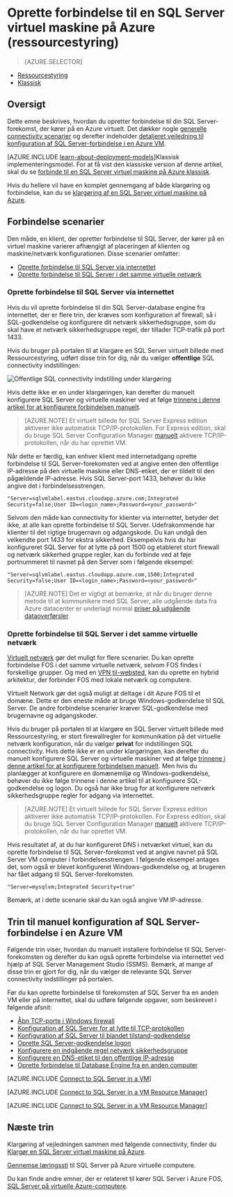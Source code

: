 <properties
    pageTitle="Oprette forbindelse til en SQL Server virtuel maskine (ressourcestyring) | Microsoft Azure"
    description="Lær at oprette forbindelse til SQL Server, der kører på en virtuel maskine i Azure. Dette emne bruges den klassiske implementeringsmodel. Scenarier er forskellige afhængigt af konfigurationen af netværk og placeringen af klienten."
    services="virtual-machines-windows"
    documentationCenter="na"
    authors="rothja"
    manager="jhubbard"    
    tags="azure-resource-manager"/>
<tags
    ms.service="virtual-machines-windows"
    ms.devlang="na"
    ms.topic="article"
    ms.tgt_pltfrm="vm-windows-sql-server"
    ms.workload="infrastructure-services"
    ms.date="09/21/2016"
    ms.author="jroth" />

# <a name="connect-to-a-sql-server-virtual-machine-on-azure-resource-manager"></a>Oprette forbindelse til en SQL Server virtuel maskine på Azure (ressourcestyring)

> [AZURE.SELECTOR]
- [Ressourcestyring](virtual-machines-windows-sql-connect.md)
- [Klassisk](virtual-machines-windows-classic-sql-connect.md)

## <a name="overview"></a>Oversigt

Dette emne beskrives, hvordan du opretter forbindelse til din SQL Server-forekomst, der kører på en Azure virtuelt. Det dækker nogle [generelle connectivity scenarier](#connection-scenarios) og derefter indeholder [detaljeret vejledning til konfiguration af SQL Server-forbindelse i en Azure VM](#steps-for-manually-configuring-sql-server-connectivity-in-an-azure-vm).

[AZURE.INCLUDE [learn-about-deployment-models](../../includes/learn-about-deployment-models-rm-include.md)]Klassisk implementeringsmodel. For at få vist den klassiske version af denne artikel, skal du se [forbinde til en SQL Server virtuel maskine på Azure klassisk](virtual-machines-windows-classic-sql-connect.md).

Hvis du hellere vil have en komplet gennemgang af både klargøring og forbindelse, kan du se [klargøring af en SQL Server virtuel maskine på Azure](virtual-machines-windows-portal-sql-server-provision.md).

## <a name="connection-scenarios"></a>Forbindelse scenarier

Den måde, en klient, der opretter forbindelse til SQL Server, der kører på en virtuel maskine varierer afhængigt af placeringen af klienten og maskine/netværk konfigurationen. Disse scenarier omfatter:

- [Oprette forbindelse til SQL Server via internettet](#connect-to-sql-server-over-the-internet)
- [Oprette forbindelse til SQL Server i det samme virtuelle netværk](#connect-to-sql-server-in-the-same-virtual-network)

### <a name="connect-to-sql-server-over-the-internet"></a>Oprette forbindelse til SQL Server via internettet

Hvis du vil oprette forbindelse til din SQL Server-database engine fra internettet, der er flere trin, der kræves som konfiguration af firewall, så i SQL-godkendelse og konfigurere dit netværk sikkerhedsgruppe, som du skal have et netværk sikkerhedsgruppe regel, der tillader TCP-trafik på port 1433.

Hvis du bruger på portalen til at klargøre en SQL Server virtuelt billede med Ressourcestyring, udført disse trin for dig, når du vælger **offentlige** SQL connectivity indstillingen:

![Offentlige SQL connectivity indstilling under klargøring](./media/virtual-machines-windows-sql-connect/sql-vm-portal-connectivity.png)

Hvis dette ikke er en under klargøringen, kan derefter du manuelt konfigurere SQL Server og virtuelle maskiner ved at følge [trinnene i denne artikel for at konfigurere forbindelsen manuelt](#steps-for-manually-configuring-sql-server-connectivity-in-an-azure-vm).

>[AZURE.NOTE] Et virtuelt billede for SQL Server Express edition aktiverer ikke automatisk TCP/IP-protokollen. For Express edition, skal du bruge SQL Server Configuration Manager [manuelt](#configure-sql-server-to-listen-on-the-tcp-protocol) aktivere TCP/IP-protokollen, når du har oprettet VM.

Når dette er færdig, kan enhver klient med internetadgang oprette forbindelse til SQL Server-forekomsten ved at angive enten den offentlige IP-adresse på den virtuelle maskine eller DNS-etiket, der er tildelt til den pågældende IP-adresse. Hvis SQL Server-port 1433, behøver du ikke angive det i forbindelsesstrengen.

    "Server=sqlvmlabel.eastus.cloudapp.azure.com;Integrated Security=false;User ID=<login_name>;Password=<your_password>"

Selvom den måde kan connectivity for klienter via internettet, betyder det ikke, at alle kan oprette forbindelse til SQL Server. Udefrakommende har klienter til det rigtige brugernavn og adgangskode. Du kan undgå den velkendte port 1433 for ekstra sikkerhed. Eksempelvis hvis du har konfigureret SQL Server for at lytte på port 1500 og etableret stort firewall og netværk sikkerhed gruppe regler, kan du forbinde ved at føje portnummeret til navnet på den Server som i følgende eksempel:

    "Server=sqlvmlabel.eastus.cloudapp.azure.com,1500;Integrated Security=false;User ID=<login_name>;Password=<your_password>"

>[AZURE.NOTE] Det er vigtigt at bemærke, at når du bruger denne metode til at kommunikere med SQL Server, alle udgående data fra Azure datacenter er underlagt normal [priser på udgående dataoverførsler](https://azure.microsoft.com/pricing/details/data-transfers/).

### <a name="connect-to-sql-server-in-the-same-virtual-network"></a>Oprette forbindelse til SQL Server i det samme virtuelle netværk

[Virtuelt netværk](../virtual-network/virtual-networks-overview.md) gør det muligt for flere scenarier. Du kan oprette forbindelse FOS i det samme virtuelle netværk, selvom FOS findes i forskellige grupper. Og med en [VPN til-websted](../vpn-gateway/vpn-gateway-site-to-site-create.md), kan du oprette en hybrid arkitektur, der forbinder FOS med lokale netværk og computere.

Virtuelt Network gør det også muligt at deltage i dit Azure FOS til et domæne. Dette er den eneste måde at bruge Windows-godkendelse til SQL Server. De andre forbindelse scenarier kræver SQL-godkendelse med brugernavne og adgangskoder.

Hvis du bruger på portalen til at klargøre en SQL Server virtuelt billede med Ressourcestyring, er stort firewallregler for kommunikation på det virtuelle netværk konfiguration, når du vælger **privat** for indstillingen SQL connectivity. Hvis dette ikke er en under klargøringen, kan derefter du manuelt konfigurere SQL Server og virtuelle maskiner ved at følge [trinnene i denne artikel for at konfigurere forbindelsen manuelt](#steps-for-manually-configuring-sql-server-connectivity-in-an-azure-vm). Men hvis du planlægger at konfigurere en domænemiljø og Windows-godkendelse, behøver du ikke følge trinnene i denne artikel til at konfigurere SQL-godkendelse og logon. Du også har ikke brug for at konfigurere netværk sikkerhedsgruppe regler for adgang via internettet.

>[AZURE.NOTE] Et virtuelt billede for SQL Server Express edition aktiverer ikke automatisk TCP/IP-protokollen. For Express edition, skal du bruge SQL Server Configuration Manager [manuelt](#configure-sql-server-to-listen-on-the-tcp-protocol) aktivere TCP/IP-protokollen, når du har oprettet VM.

Hvis resultatet af, at du har konfigureret DNS i netværket virtuel, kan du oprette forbindelse til SQL Server-forekomst ved at angive navnet på SQL Server VM computer i forbindelsesstrengen. I følgende eksempel antages det, som også er blevet konfigureret Windows-godkendelse og, at brugeren har fået adgang til SQL Server-forekomsten.

    "Server=mysqlvm;Integrated Security=true"

Bemærk, at i dette scenarie skal du kan også angive VM IP-adresse.

## <a name="steps-for-manually-configuring-sql-server-connectivity-in-an-azure-vm"></a>Trin til manuel konfiguration af SQL Server-forbindelse i en Azure VM

Følgende trin viser, hvordan du manuelt installere forbindelse til SQL Server-forekomsten og derefter du kan også oprette forbindelse via internettet ved hjælp af SQL Server Management Studio (SSMS). Bemærk, at mange af disse trin er gjort for dig, når du vælger de relevante SQL Server connectivity indstillinger på portalen.

Før du kan oprette forbindelse til forekomsten af SQL Server fra en anden VM eller på internettet, skal du udføre følgende opgaver, som beskrevet i følgende afsnit:

- [Åbn TCP-porte i Windows firewall](#open-tcp-ports-in-the-windows-firewall-for-the-default-instance-of-the-database-engine)
- [Konfiguration af SQL Server for at lytte til TCP-protokollen](#configure-sql-server-to-listen-on-the-tcp-protocol)
- [Konfiguration af SQL Server til blandet tilstand-godkendelse](#configure-sql-server-for-mixed-mode-authentication)
- [Oprette SQL Server-godkendelse logon](#create-sql-server-authentication-logins)
- [Konfigurere en indgående regel netværk sikkerhedsgruppe](#configure-a-network-security-group-inbound-rule-for-the-vm)
- [Konfigurere en DNS-etiket til den offentlige IP-adresse](#configure-a-dns-label-for-the-public-ip-address)
- [Oprette forbindelse til Database Engine fra en anden computer](#connect-to-the-database-engine-from-another-computer)

[AZURE.INCLUDE [Connect to SQL Server in a VM](../../includes/virtual-machines-sql-server-connection-steps.md)]

[AZURE.INCLUDE [Connect to SQL Server in a VM Resource Manager](../../includes/virtual-machines-sql-server-connection-steps-resource-manager-nsg-rule.md)]

[AZURE.INCLUDE [Connect to SQL Server in a VM Resource Manager](../../includes/virtual-machines-sql-server-connection-steps-resource-manager.md)]

## <a name="next-steps"></a>Næste trin

Klargøring af vejledningen sammen med følgende connectivity, finder du [Klargør en SQL Server virtuel maskine på Azure](virtual-machines-windows-portal-sql-server-provision.md).

[Gennemse læringssti](https://azure.microsoft.com/documentation/learning-paths/sql-azure-vm/) til SQL Server på Azure virtuelle computere.

Du kan finde andre emner, der er relateret til kører SQL Server i Azure FOS, [SQL Server på virtuelle Azure-computere](virtual-machines-windows-sql-server-iaas-overview.md).
